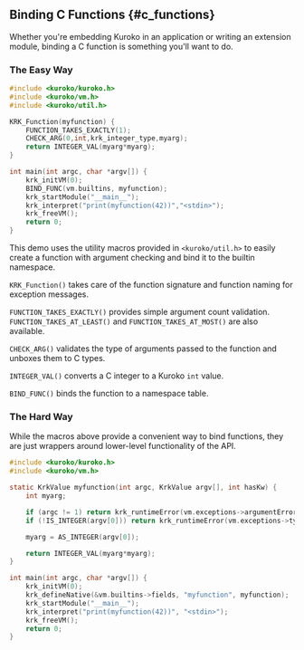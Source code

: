 ## Binding C Functions {#c_functions}

Whether you're embedding Kuroko in an application or writing an extension module, binding a C function is something you'll want to do.

### The Easy Way

```c
#include <kuroko/kuroko.h>
#include <kuroko/vm.h>
#include <kuroko/util.h>

KRK_Function(myfunction) {
    FUNCTION_TAKES_EXACTLY(1);
    CHECK_ARG(0,int,krk_integer_type,myarg);
    return INTEGER_VAL(myarg*myarg);
}

int main(int argc, char *argv[]) {
    krk_initVM(0);
    BIND_FUNC(vm.builtins, myfunction);
    krk_startModule("__main__");
    krk_interpret("print(myfunction(42))","<stdin>");
    krk_freeVM();
    return 0;
}
```

This demo uses the utility macros provided in `<kuroko/util.h>` to easily create a function with argument checking and bind it to the builtin namespace.

`KRK_Function()` takes care of the function signature and function naming for exception messages.

`FUNCTION_TAKES_EXACTLY()` provides simple argument count validation. `FUNCTION_TAKES_AT_LEAST()` and `FUNCTION_TAKES_AT_MOST()` are also available.

`CHECK_ARG()` validates the type of arguments passed to the function and unboxes them to C types.

`INTEGER_VAL()` converts a C integer to a Kuroko `int` value.

`BIND_FUNC()` binds the function to a namespace table.

### The Hard Way

While the macros above provide a convenient way to bind functions, they are just wrappers around lower-level functionality of the API.

```c
#include <kuroko/kuroko.h>
#include <kuroko/vm.h>

static KrkValue myfunction(int argc, KrkValue argv[], int hasKw) {
    int myarg;

    if (argc != 1) return krk_runtimeError(vm.exceptions->argumentError, "myfunction() expects exactly 1 argument, %d given", argc);
    if (!IS_INTEGER(argv[0])) return krk_runtimeError(vm.exceptions->typeError, "expected int, not '%T'", argv[0]);

    myarg = AS_INTEGER(argv[0]);

    return INTEGER_VAL(myarg*myarg);
}

int main(int argc, char *argv[]) {
    krk_initVM(0);
    krk_defineNative(&vm.builtins->fields, "myfunction", myfunction);
    krk_startModule("__main__");
    krk_interpret("print(myfunction(42))", "<stdin>");
    krk_freeVM();
    return 0;
}
```
